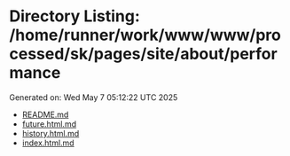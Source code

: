 # Directory Listing: /home/runner/work/www/www/processed/sk/pages/site/about/performance
Generated on: Wed May  7 05:12:22 UTC 2025

- [README.md](README.md)
- [future.html.md](future.html.md)
- [history.html.md](history.html.md)
- [index.html.md](index.html.md)
